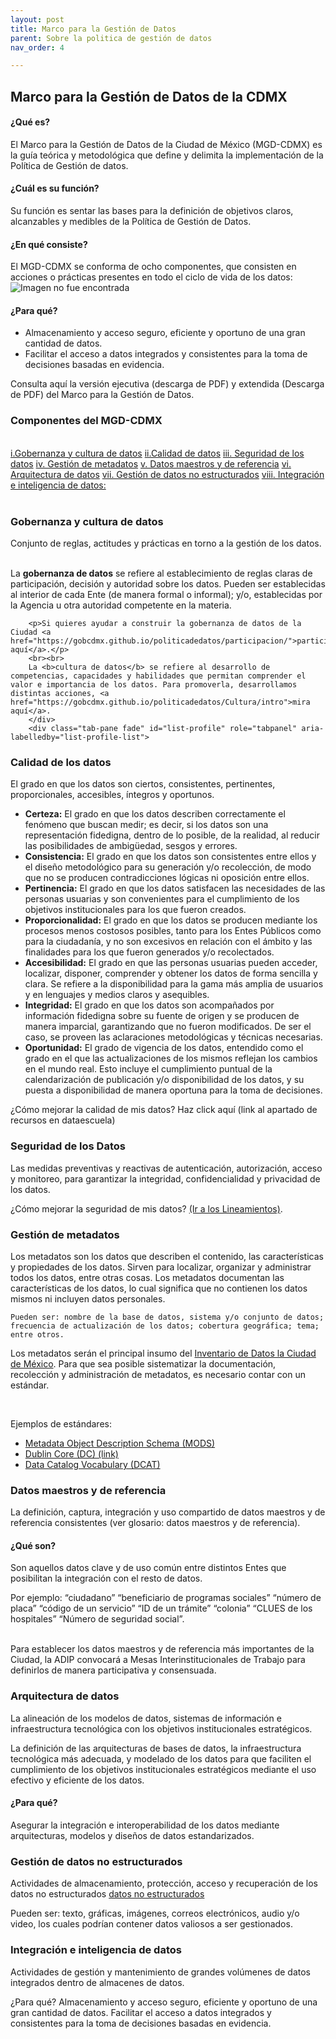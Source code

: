 ```yaml
---
layout: post
title: Marco para la Gestión de Datos
parent: Sobre la politica de gestión de datos
nav_order: 4

---
```

  <link rel="stylesheet" href="https://stackpath.bootstrapcdn.com/bootstrap/4.3.1/css/bootstrap.min.css" integrity="sha384-ggOyR0iXCbMQv3Xipma34MD+dH/1fQ784/j6cY/iJTQUOhcWr7x9JvoRxT2MZw1T" crossorigin="anonymous">


<h2> Marco para la Gestión de Datos de la CDMX </h2>

<h4><b>¿Qué es? </b></h4>
El Marco para la Gestión de Datos de la Ciudad de México (MGD-CDMX) es la guía teórica y metodológica que define y delimita la implementación de la Política de Gestión de datos.

<h4><b>¿Cuál es su función?</b></h4>
Su función es sentar las bases para la definición de objetivos claros, alcanzables y medibles de la Política de Gestión de Datos.

<h4><b>¿En qué consiste? </b></h4>
El MGD-CDMX se conforma de ocho componentes, que consisten en acciones o prácticas presentes en todo el ciclo de vida de los datos:

<img src="https://gobcdmx.github.io/politicadedatos/assets/img/marco_gestion.png" alt="Imagen no fue encontrada">


<h4><b>¿Para qué? </b> </h4>

- Almacenamiento y acceso seguro, eficiente y oportuno de una gran cantidad de datos.
- Facilitar el acceso a datos integrados y consistentes para la toma de decisiones basadas en evidencia.

Consulta aquí la versión ejecutiva (descarga de PDF) y extendida (Descarga de PDF) del Marco para la Gestión de Datos.


<h3>Componentes del MGD-CDMX</h3> <br>
<div class="row">
    <div class="col-4 ">
        <div class="list-group" id="list-tab" role="tablist">
          <a class="list-group-item list-group-item-action active" id="gobernanza" data-toggle="list" href="#list-home" role="tab" aria-controls="home">i.Gobernanza y cultura de datos</a>
          <a class="list-group-item list-group-item-action" id="list-profile-list" data-toggle="list" href="#list-profile" role="tab" aria-controls="profile">ii.Calidad de datos</a>
          <a class="list-group-item list-group-item-action" id="list-messages-list" data-toggle="list" href="#list-messages" role="tab" aria-controls="messages">iii. Seguridad de los datos</a>
          <a class="list-group-item list-group-item-action" id="list-settings-list" data-toggle="list" href="#list-settings" role="tab" aria-controls="settings">iv. Gestión de metadatos</a>
          <a class="list-group-item list-group-item-action" id="datos-maestros" data-toggle="list" href="#datos-m" role="tab" aria-controls="settings">v. Datos maestros y de referencia</a>
          <a class="list-group-item list-group-item-action" id="list-arqui-list" data-toggle="list" href="#list-arqui" role="tab" aria-controls="settings">vi. Arquitectura de datos</a>
          <a class="list-group-item list-group-item-action" id="list-gestion-list" data-toggle="list" href="#list-gestion" role="tab" aria-controls="settings">vii. Gestión de datos no estructurados</a>
          <a class="list-group-item list-group-item-action" id="list-int-list" data-toggle="list" href="#list-integracion" role="tab" aria-controls="settings">viii. Integración e inteligencia de datos:</a>
        </div>
      </div>

</div>

<br>

<div class="row">
    <div class=" col-10">
    <div class="tab-content" id="nav-tabContent">
        <div class="tab-pane fade show active" id="list-home" role="tabpanel" aria-labelledby="gobernanza">
        <h3>Gobernanza y cultura de datos</h3>
        Conjunto de reglas, actitudes y prácticas en torno a la gestión de los datos. <br>
        <br><p>La <b>gobernanza de datos</b> se refiere al establecimiento de reglas claras de participación, decisión y autoridad sobre los datos. Pueden ser establecidas al interior de cada Ente (de manera formal o informal); y/o, establecidas por la Agencia u otra autoridad competente en la materia.</p>

        <p>Si quieres ayudar a construir la gobernanza de datos de la Ciudad <a href="https://gobcdmx.github.io/politicadedatos/participacion/">participa aquí</a>.</p>
        <br><br>
        La <b>cultura de datos</b> se refiere al desarrollo de competencias, capacidades y habilidades que permitan comprender el valor e importancia de los datos. Para promoverla, desarrollamos distintas acciones, <a href="https://gobcdmx.github.io/politicadedatos/Cultura/intro">mira aquí</a>.
        </div>
        <div class="tab-pane fade" id="list-profile" role="tabpanel" aria-labelledby="list-profile-list">

<h3>Calidad de los datos</h3>
El grado en que los datos son ciertos, consistentes, pertinentes, proporcionales, accesibles, íntegros y oportunos. <br>

<ul>
    <li><b>Certeza:</b>
El grado en que los datos describen correctamente el fenómeno que buscan medir; es decir,
    si los datos son una representación fidedigna, dentro de lo posible, de la realidad, al
    reducir las posibilidades de ambigüedad, sesgos y errores.

</li>
<li><b>Consistencia:</b>
El grado en que los datos son consistentes entre ellos y el diseño metodológico para su generación y/o
recolección, de modo que no se producen contradicciones lógicas ni oposición entre ellos.

</li>
<li><b>Pertinencia:</b>
El grado en que los datos satisfacen las necesidades de las personas usuarias y son
convenientes para el cumplimiento de los objetivos institucionales para los que fueron creados.

</li>
<li><b>Proporcionalidad:</b>
El grado en que los datos se producen mediante los procesos menos costosos posibles,
tanto para los Entes Públicos como para la ciudadanía, y no son excesivos en relación con el
    ámbito y las finalidades para los que fueron generados y/o recolectados.

</li>
<li><b>Accesibilidad:</b>
El grado en que las personas usuarias pueden acceder, localizar, disponer, comprender y
obtener los datos de forma sencilla y clara. Se refiere a la disponibilidad para la gama más
    amplia de usuarios y en lenguajes y medios claros y asequibles.

</li>
<li><b>Integridad:</b> El grado en que los datos son acompañados por información
    fidedigna sobre su fuente de origen y se producen de manera imparcial, garantizando que no
    fueron modificados. De ser el caso, se proveen las aclaraciones metodológicas y técnicas necesarias.

</li>
<li><b>Oportunidad:</b>
El grado de vigencia de los datos, entendido como el grado en el que las actualizaciones de los mismos
    reflejan los cambios en el mundo real. Esto incluye el cumplimiento puntual de la calendarización de
    publicación y/o disponibilidad de los datos, y su puesta a disponibilidad de manera oportuna para la toma
    de decisiones.

</li>
</ul>

¿Cómo mejorar la calidad de mis datos? Haz click aquí (link al apartado de recursos en dataescuela)
</div>
<div class="tab-pane fade" id="list-messages" role="tabpanel" aria-labelledby="list-messages-list">
<h3>Seguridad de los Datos</h3>

Las medidas preventivas y reactivas de autenticación, autorización, acceso y monitoreo, para garantizar
la integridad, confidencialidad y privacidad de los datos. <br>

¿Cómo mejorar la seguridad de mis datos?  <a href="https://gobcdmx.github.io/politicadedatos/marco_legal">(Ir a los Lineamientos)</a>.
</div>
<div class="tab-pane fade" id="list-settings" role="tabpanel" aria-labelledby="list-settings-list">
<h3>Gestión de metadatos</h3>
<p>Los metadatos son los datos que describen el contenido, las características y propiedades de los datos. Sirven para localizar, organizar y administrar todos los datos, entre otras cosas.  Los metadatos documentan las características de los datos, lo cual significa que no contienen los datos mismos ni incluyen datos personales.

    Pueden ser: nombre de la base de datos, sistema y/o conjunto de datos; frecuencia de actualización de los datos; cobertura geográfica; tema; entre otros.

Los metadatos serán el principal insumo del <a href="https://gobcdmx.github.io/politicadedatos/datalogo">Inventario de Datos la Ciudad de México</a>.  Para que sea posible sistematizar la documentación, recolección y administración de metadatos, es necesario contar con un estándar.  
</p><br>
    <p>Ejemplos de estándares: </p>
    <ul>
    <li> <a href="https://www.loc.gov/standards/mods/">Metadata Object Description Schema (MODS)  </a>  </li>
    <li> <a href="https://www.dublincore.org/">Dublin Core (DC) (link)</a> </li>
    <li> <a href="https://www.w3.org/TR/vocab-dcat-2/">Data Catalog Vocabulary (DCAT) </a></li>
    </ul>

</div>
<div class="tab-pane fade" id="datos-m" role="tabpanel" aria-labelledby="datos-maestros">

<h3>Datos maestros y de referencia</h3>

<p>
La definición, captura, integración y uso compartido de datos maestros  y de referencia consistentes (ver glosario: datos maestros y de referencia).
</p>

<h4>¿Qué son?</h4>
<p> Son aquellos datos clave y de uso común entre distintos Entes que posibilitan la integración con el resto de datos.
</p>
<p> Por ejemplo: “ciudadano” “beneficiario de programas sociales” “número de placa” “código de un servicio” “ID de un trámite” “colonia” “CLUES de los hospitales” “Número de seguridad social”.
    </p>
    <br>
Para establecer los datos maestros y de referencia más importantes de la Ciudad, la ADIP convocará a Mesas Interinstitucionales de Trabajo para definirlos de manera participativa y consensuada.





</div>
<div class="tab-pane fade" id="list-arqui" role="tabpanel" aria-labelledby="list-arqui-list">
<h3>Arquitectura de datos</h3>
<p>La alineación de los modelos de datos, sistemas de información e infraestructura tecnológica con los objetivos institucionales estratégicos.
</p>
<p> La definición de las arquitecturas de bases de datos, la infraestructura tecnológica más adecuada, y modelado de los datos para que faciliten el cumplimiento de los objetivos institucionales estratégicos mediante el uso efectivo y eficiente de los datos.
</p>
<h4>¿Para qué?</h4>
<p>Asegurar la integración e interoperabilidad de los datos mediante arquitecturas, modelos y diseños de datos estandarizados.  
</p>

</div>
<div class="tab-pane fade" id="list-gestion" role="tabpanel" aria-labelledby="list-gestion-list">
<h3>Gestión de datos no estructurados</h3>
    <p>
    Actividades de almacenamiento, protección, acceso y recuperación de los datos no estructurados  <a href="https://gobcdmx.github.io/politicadedatos/cultura/glosario#datos_nos">datos no estructurados</a>
</p>
    <p> Pueden ser: texto, gráficas, imágenes, correos electrónicos, audio y/o video, los cuales podrían contener datos valiosos a ser gestionados.
</p>
</div>
<div class="tab-pane fade" id="list-integracion" role="tabpanel" aria-labelledby="list-int-list">
<h3>Integración e inteligencia de datos</h3>   
        <p> Actividades de gestión y mantenimiento de grandes volúmenes de datos integrados dentro de almacenes de datos. </p>
        <p>¿Para qué?
            Almacenamiento y acceso seguro, eficiente y oportuno de una gran cantidad de datos.
            Facilitar el acceso a datos integrados y consistentes para la toma de decisiones basadas en evidencia. </p>


</div>

</div>
</div>

</div>

<script src="https://code.jquery.com/jquery-3.3.1.slim.min.js" integrity="sha384-q8i/X+965DzO0rT7abK41JStQIAqVgRVzpbzo5smXKp4YfRvH+8abtTE1Pi6jizo" crossorigin="anonymous"></script>
<script src="https://cdnjs.cloudflare.com/ajax/libs/popper.js/1.14.7/umd/popper.min.js" integrity="sha384-UO2eT0CpHqdSJQ6hJty5KVphtPhzWj9WO1clHTMGa3JDZwrnQq4sF86dIHNDz0W1" crossorigin="anonymous"></script>
<script src="https://stackpath.bootstrapcdn.com/bootstrap/4.3.1/js/bootstrap.min.js" integrity="sha384-JjSmVgyd0p3pXB1rRibZUAYoIIy6OrQ6VrjIEaFf/nJGzIxFDsf4x0xIM+B07jRM" crossorigin="anonymous"></script>

